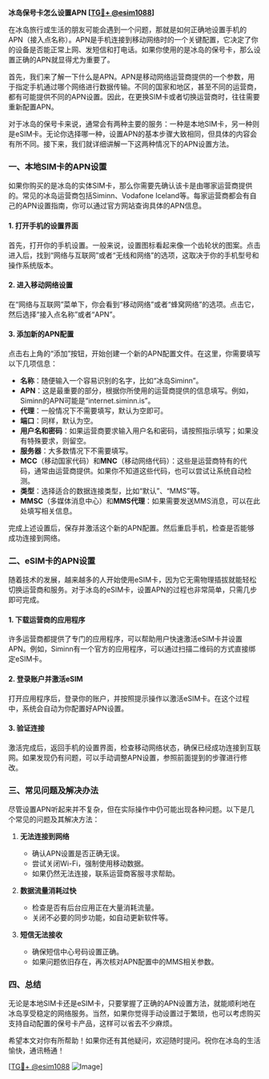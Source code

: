 **冰岛保号卡怎么设置APN [[TG💪+ @esim1088](https://t.me/s/esim1088)]**

在冰岛旅行或生活的朋友可能会遇到一个问题，那就是如何正确地设置手机的APN（接入点名称）。APN是手机连接到移动网络时的一个关键配置，它决定了你的设备是否能正常上网、发短信和打电话。如果你使用的是冰岛的保号卡，那么设置正确的APN就显得尤为重要了。

首先，我们来了解一下什么是APN。APN是移动网络运营商提供的一个参数，用于指定手机通过哪个网络进行数据传输。不同的国家和地区，甚至不同的运营商，都有可能提供不同的APN设置。因此，在更换SIM卡或者切换运营商时，往往需要重新配置APN。

对于冰岛的保号卡来说，通常会有两种主要的服务：一种是本地SIM卡，另一种则是eSIM卡。无论你选择哪一种，设置APN的基本步骤大致相同，但具体的内容会有所不同。接下来，我们就详细讲解一下这两种情况下的APN设置方法。

### 一、本地SIM卡的APN设置

如果你购买的是冰岛的实体SIM卡，那么你需要先确认该卡是由哪家运营商提供的。常见的冰岛运营商包括Siminn、Vodafone Iceland等。每家运营商都会有自己的APN设置指南，你可以通过官方网站查询具体的APN信息。

#### 1. 打开手机的设置界面
首先，打开你的手机设置。一般来说，设置图标看起来像一个齿轮状的图案。点击进入后，找到“网络与互联网”或者“无线和网络”的选项，这取决于你的手机型号和操作系统版本。

#### 2. 进入移动网络设置
在“网络与互联网”菜单下，你会看到“移动网络”或者“蜂窝网络”的选项。点击它，然后选择“接入点名称”或者“APN”。

#### 3. 添加新的APN配置
点击右上角的“添加”按钮，开始创建一个新的APN配置文件。在这里，你需要填写以下几项信息：

- **名称**：随便输入一个容易识别的名字，比如“冰岛Siminn”。
- **APN**：这是最重要的部分，根据你所使用的运营商提供的信息填写。例如，Siminn的APN可能是“internet.siminn.is”。
- **代理**：一般情况下不需要填写，默认为空即可。
- **端口**：同样，默认为空。
- **用户名和密码**：如果运营商要求输入用户名和密码，请按照指示填写；如果没有特殊要求，则留空。
- **服务器**：大多数情况下不需要填写。
- **MCC**（移动国家代码）和**MNC**（移动网络代码）：这些是运营商特有的代码，通常由运营商提供。如果你不知道这些代码，也可以尝试让系统自动检测。
- **类型**：选择适合的数据连接类型，比如“默认”、“MMS”等。
- **MMSC**（多媒体消息中心）和**MMS代理**：如果需要发送MMS消息，可以在此处填写相关信息。

完成上述设置后，保存并激活这个新的APN配置。然后重启手机，检查是否能够成功连接到网络。

### 二、eSIM卡的APN设置

随着技术的发展，越来越多的人开始使用eSIM卡，因为它无需物理插拔就能轻松切换运营商和服务。对于冰岛的eSIM卡，设置APN的过程也非常简单，只需几步即可完成。

#### 1. 下载运营商的应用程序
许多运营商都提供了专门的应用程序，可以帮助用户快速激活eSIM卡并设置APN。例如，Siminn有一个官方的应用程序，可以通过扫描二维码的方式直接绑定eSIM卡。

#### 2. 登录账户并激活eSIM
打开应用程序后，登录你的账户，并按照提示操作以激活eSIM卡。在这个过程中，系统会自动为你配置好APN设置。

#### 3. 验证连接
激活完成后，返回手机的设置界面，检查移动网络状态，确保已经成功连接到互联网。如果发现仍有问题，可以手动调整APN设置，参照前面提到的步骤进行修改。

### 三、常见问题及解决办法

尽管设置APN听起来并不复杂，但在实际操作中仍可能出现各种问题。以下是几个常见的问题及其解决方法：

1. **无法连接到网络**
   - 确认APN设置是否正确无误。
   - 尝试关闭Wi-Fi，强制使用移动数据。
   - 如果仍然无法连接，联系运营商客服寻求帮助。

2. **数据流量消耗过快**
   - 检查是否有后台应用正在大量消耗流量。
   - 关闭不必要的同步功能，如自动更新软件等。

3. **短信无法接收**
   - 确保短信中心号码设置正确。
   - 如果问题依旧存在，再次核对APN配置中的MMS相关参数。

### 四、总结

无论是本地SIM卡还是eSIM卡，只要掌握了正确的APN设置方法，就能顺利地在冰岛享受稳定的网络服务。当然，如果你觉得手动设置过于繁琐，也可以考虑购买支持自动配置的保号卡产品，这样可以省去不少麻烦。

希望本文对你有所帮助！如果你还有其他疑问，欢迎随时提问。祝你在冰岛的生活愉快，通讯畅通！

[[TG💪+ @esim1088](https://t.me/s/esim1088) ![Image](https://i.postimg.cc/4NQfJmqS/Snipaste-2025-05-13-00-14-12.png)]